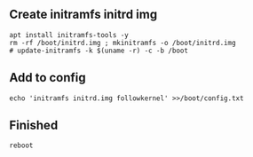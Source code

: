 ## Create initramfs initrd img

```
apt install initramfs-tools -y
rm -rf /boot/initrd.img ; mkinitramfs -o /boot/initrd.img
# update-initramfs -k $(uname -r) -c -b /boot
```

## Add to config

```
echo 'initramfs initrd.img followkernel' >>/boot/config.txt
```

## Finished

```
reboot
```
